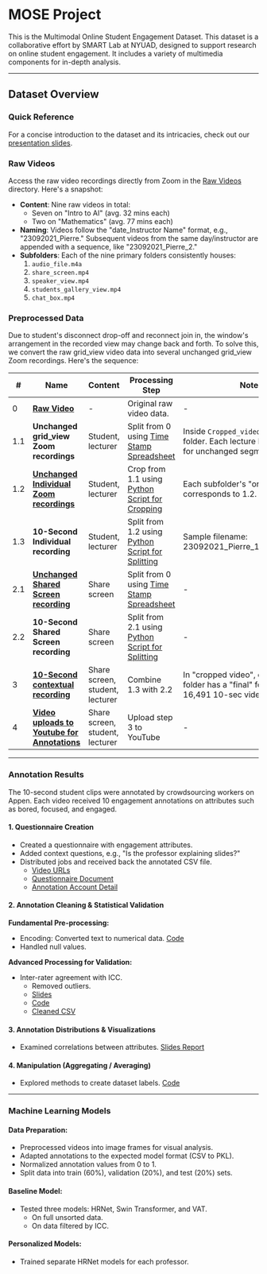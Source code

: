 # MOSE Project

This is the Multimodal Online Student Engagement Dataset. This dataset is a collaborative effort by SMART Lab at NYUAD, designed to support research on online student engagement. It includes a variety of multimedia components for in-depth analysis.

---

## Dataset Overview

### Quick Reference
For a concise introduction to the dataset and its intricacies, check out our [presentation slides](https://docs.google.com/presentation/d/1oICvGvWpDMS1Ro6-yWFDrBTs-GKh_TB4LxYbBjpdD5Y/edit?usp=sharing).

### Raw Videos

Access the raw video recordings directly from Zoom in the [Raw Videos](https://drive.google.com/drive/folders/12e2aJ3oW91NYt9XyptG9BrYOB44ag_Xr?usp=drive_link) directory. Here's a snapshot:
- **Content**: Nine raw videos in total:
  - Seven on "Intro to AI" (avg. 32 mins each)
  - Two on "Mathematics" (avg. 77 mins each)
- **Naming**: Videos follow the "date_Instructor Name" format, e.g., "23092021_Pierre." Subsequent videos from the same day/instructor are appended with a sequence, like "23092021_Pierre_2."
- **Subfolders**: Each of the nine primary folders consistently houses:
  1. `audio_file.m4a`
  2. `share_screen.mp4`
  3. `speaker_view.mp4`
  4. `students_gallery_view.mp4`
  5. `chat_box.mp4`



### Preprocessed Data
Due to student's disconnect drop-off and reconnect join in, the window's arrangement in the recorded view may change back and forth. To solve this, we convert the raw grid_view video data into several unchanged grid_view Zoom recordings. Here's the sequence:

| #   | Name                                                      | Content                          | Processing Step                                                                                                                         | Notes                                                                                                       |
|-----|-----------------------------------------------------------------------------------------|----------------------------------|------------------------------------------------------------------------------------------------------------------------------------------|-------------------------------------------------------------------------------------------------------------|
| 0   | [**Raw Video**](https://drive.google.com/drive/folders/12e2aJ3oW91NYt9XyptG9BrYOB44ag_Xr?usp=drive_link) | -                                | Original raw video data.                                                                                                                | -                                                                                                           |
| 1.1 | **Unchanged grid_view Zoom recordings**                   | Student, lecturer                | Split from 0 using [Time Stamp Spreadsheet](https://docs.google.com/spreadsheets/d/1pYKqmghlGIbarUW7rUkTX_hiaAkYlV_0R-ExDdXn0_c/edit#gid=0) | Inside `Cropped_videos` -> `lecture` folder. Each lecture has subfolders for unchanged segments.              |
| 1.2 | [**Unchanged Individual Zoom recordings**](https://drive.google.com/drive/folders/1QVx7_Nm5LzYlcQAmjdksaA283VB_LBP-?usp=share_link) | Student, lecturer                | Crop from 1.1 using [Python Script for Cropping](https://drive.google.com/file/d/1je9xFKXrH3lmTsdaFkkWXOuW9xnjE0tp/view?usp=share_link) | Each subfolder's "original" folder corresponds to 1.2.                                                      |
| 1.3 | **10-Second Individual recording**                        | Student, lecturer                | Split from 1.2 using [Python Script for Splitting](https://drive.google.com/file/d/18RaKtyPWgcPoat-nhkxFzW_z0JOlKncx/view?usp=drive_link) | Sample filename: 23092021_Pierre_10_Khalid_8.mp4                                                           |
| 2.1 | [**Unchanged Shared Screen recording**](https://drive.google.com/drive/folders/1kZtNqy9UCAdt5JRcz0sCyDA0b9YTWylD?usp=share_link) | Share screen                     | Split from 0 using [Time Stamp Spreadsheet](https://docs.google.com/spreadsheets/d/1pYKqmghlGIbarUW7rUkTX_hiaAkYlV_0R-ExDdXn0_c/edit#gid=0) | -                                                                                                           |
| 2.2 | **10-Second Shared Screen recording**                     | Share screen                     | Split from 2.1 using [Python Script for Splitting](https://drive.google.com/file/d/18RaKtyPWgcPoat-nhkxFzW_z0JOlKncx/view?usp=drive_link) | -                                                                                                           |
| 3   | [**10-Second contextual recording**](https://drive.google.com/drive/folders/1OiT_cTSnfhF_PQ5bR3oGt0XUJs8D4-CF?usp=share_link) | Share screen, student, lecturer  | Combine 1.3 with 2.2                                                                                                                    | In "cropped video", each lecture folder has a "final" folder. Outcome: 16,491 10-sec videos.                |
| 4   | [**Video uploads to Youtube for Annotations**](https://docs.google.com/spreadsheets/d/1kwJogK-am3mgfxi7gFUr6KqTaWl5ET8fBsAqks86ZKQ/edit?usp=share_link) | Share screen, student, lecturer  | Upload step 3 to YouTube                                                                                                                | -                                                                                                           |

---

### Annotation Results

The 10-second student clips were annotated by crowdsourcing workers on Appen. Each video received 10 engagement annotations on attributes such as bored, focused, and engaged.

#### 1. Questionnaire Creation
- Created a questionnaire with engagement attributes.
- Added context questions, e.g., "Is the professor explaining slides?"
- Distributed jobs and received back the annotated CSV file.
  - [Video URLs](#)
  - [Questionnaire Document](#)
  - [Annotation Account Detail](#)

#### 2. Annotation Cleaning & Statistical Validation

**Fundamental Pre-processing:**
- Encoding: Converted text to numerical data. [Code](#)
- Handled null values.

**Advanced Processing for Validation:**
- Inter-rater agreement with ICC.
  - Removed outliers.
  - [Slides](#)
  - [Code](#)
  - [Cleaned CSV](#)

#### 3. Annotation Distributions & Visualizations
- Examined correlations between attributes. [Slides Report](#)

#### 4. Manipulation (Aggregating / Averaging)
- Explored methods to create dataset labels. [Code](#)

---

### Machine Learning Models

#### Data Preparation:
- Preprocessed videos into image frames for visual analysis.
- Adapted annotations to the expected model format (CSV to PKL).
- Normalized annotation values from 0 to 1.
- Split data into train (60%), validation (20%), and test (20%) sets.

#### Baseline Model:
- Tested three models: HRNet, Swin Transformer, and VAT.
  - On full unsorted data.
  - On data filtered by ICC.

#### Personalized Models:
- Trained separate HRNet models for each professor.

